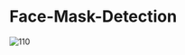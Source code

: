 # Face-Mask-Detection



![110](https://github.com/Sirius1002/Face-Mask-Detection/assets/135801764/5b817927-4676-4b6f-9d30-49b2222dbbba)
